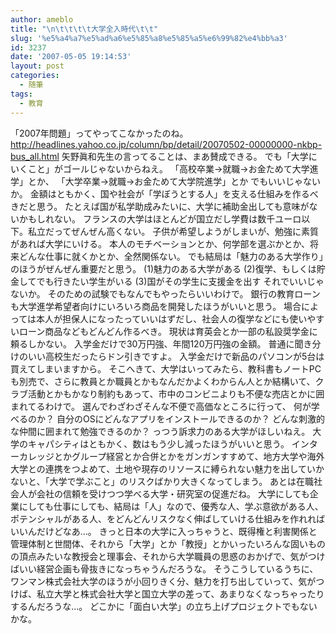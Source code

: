 ```yaml
---
author: ameblo
title: "\n\t\t\t\t大学全入時代\t\t"
slug: '%e5%a4%a7%e5%ad%a6%e5%85%a8%e5%85%a5%e6%99%82%e4%bb%a3'
id: 3237
date: '2007-05-05 19:14:53'
layout: post
categories:
  - 随筆
tags:
  - 教育
---
```


「2007年問題」ってやってこなかったのね。 http://headlines.yahoo.co.jp/column/bp/detail/20070502-00000000-nkbp-bus_all.html 矢野眞和先生の言ってることは、まあ賛成できる。 でも「大学にいくこと」がゴールじゃないからねえ。 「高校卒業→就職→お金ためて大学進学」とか、 「大学卒業→就職→お金ためて大学院進学」とか でもいいじゃないか。 金額はともかく、国や社会が「学ぼうとする人」を支える仕組みを作るべきだと思う。 たとえば国が私学助成みたいに、大学に補助金出しても意味がないかもしれない。 フランスの大学はほとんどが国立だし学費は数千ユーロ以下。私立だってぜんぜん高くない。 子供が希望しようがしまいが、勉強に素質があれば大学にいける。 本人のモチベーションとか、何学部を選ぶかとか、将来どんな仕事に就くかとか、全然関係ない。 でも結局は「魅力のある大学作り」のほうがぜんぜん重要だと思う。 (1)魅力のある大学がある (2)復学、もしくは貯金してでも行きたい学生がいる (3)国がその学生に支援金を出す それでいいじゃないか。 そのための試験でもなんでもやったらいいわけで。 銀行の教育ローンも大学進学希望者向けにいろいろ商品を開発したほうがいいと思う。 場合によっては本人が担保人になったっていいはずだし、社会人の復学などにも使いやすいローン商品などもどんどん作るべき。 現状は育英会とか一部の私設奨学金に頼るしかない。 入学金だけで30万円強、年間120万円強の金額。 普通に聞き分けのいい高校生だったらドン引きですよ。 入学金だけで新品のパソコンが5台は買えてしまいますから。 そこへきて、大学はいってみたら、教科書もノートPCも別売で、さらに教員とか職員とかもなんだかよくわからん人とか結構いて、クラブ活動とかもかなり制約もあって、市中のコンビニよりも不便な売店とかに囲まれてるわけで。 選んでわざわざそんな不便で高価なところに行って、 何が学べるのか？ 自分のOSにどんなアプリをインストールできるのか？ どんな刺激的な仲間に囲まれて勉強できるのか？ っつう訴求力のある大学がほしいねえ。 大学のキャパシティはともかく、数はもう少し減ったほうがいいと思う。 インターカレッジとかグループ経営とか合併とかをガンガンすすめて、地方大学や海外大学との連携をつよめて、土地や現存のリソースに縛られない魅力を出していかないと、「大学で学ぶこと」のリスクばかり大きくなってしまう。 あとは在職社会人が会社の信頼を受けつつ学べる大学・研究室の促進だね。 大学にしても企業にしても仕事にしても、結局は「人」なので、優秀な人、学ぶ意欲がある人、ポテンシャルがある人、をどんどんリスクなく伸ばしていける仕組みを作れればいいんだけどなあ…。 きっと日本の大学に入っちゃうと、既得権と利害関係と管理体制と世間体、それから「大学」とか「教授」とかいったいろんな固いものの頂点みたいな教授会と理事会、それから大学職員の思惑のおかげで、気がつけばいい経営企画も骨抜きになっちゃうんだろうな。 そうこうしているうちに、ワンマン株式会社大学のほうが小回りきく分、魅力を打ち出していって、気がつけば、私立大学と株式会社大学と国立大学の差って、あまりなくなっちゃったりするんだろうな…。 どこかに「面白い大学」の立ち上げプロジェクトでもないかな。
